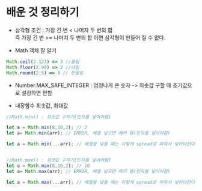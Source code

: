 # 배운 것 정리하기

* 삼각형 조건 : 가장 긴 변 < 나머지 두 변의 합   
즉 가장 긴 변 >= 나머지 두 변의 합 이면 삼각형이 만들어 질 수 없다.

* Math 객체 잘 알기
``` javascript
Math.ceil(2.123) => 3 //올림
Math.floor(2.98) => 2 //내림
Math.round(2.5) => 3 // 반올림
```

* Number.MAX_SAFE_INTEGER : 엄청나게 큰 숫자 -> 최솟값 구할 때 초기값으로 설정하면 편함

* 내장함수 최솟값, 최대값
```javascript
//Math.min() : 최솟값 구하기[인자를 넣어야함]

let a = Math.min(8,10,2); // 2
let a= Math.min(arr); // ERROR, 배열 넣으면 에러 뜸(인자를 넣어야함)

let a = Math.min(...arr); // 배열을 넣을 때는 이렇게 spread로 펴줘서 넣어야한다.


//Math.max() : 최댓값 구하기[인자를 넣어야함]
let a = Math.max(8,10,2); // 10
let a= Math.max(arr); // ERROR, 배열 넣으면 에러 뜸(인자를 넣어야함)

let a = Math.max(...arr); // 배열을 넣을 때는 이렇게 spread로 펴줘서 넣어야한다.
```